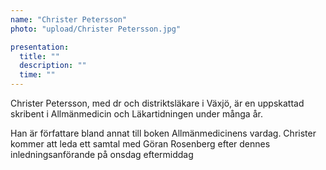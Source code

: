 ```yaml
---
name: "Christer Petersson"
photo: "upload/Christer Petersson.jpg"

presentation:
  title: ""
  description: ""
  time: ""
---
```

Christer Petersson, med dr och distriktsläkare i Växjö, är en uppskattad skribent i Allmänmedicin och Läkartidningen under många år. 

Han är författare bland annat till boken Allmänmedicinens vardag.  Christer kommer att leda ett samtal med Göran Rosenberg efter dennes inledningsanförande på onsdag eftermiddag